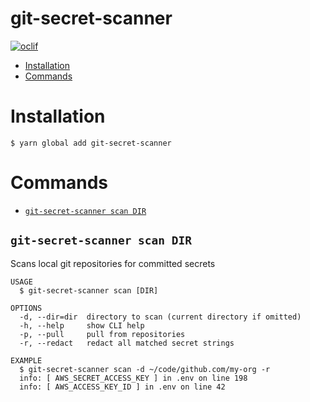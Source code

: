 git-secret-scanner
=====================

[![oclif](https://img.shields.io/badge/cli-oclif-brightgreen.svg)](https://oclif.io)

* [Installation](#installation)
* [Commands](#commands)

# Installation

```sh-session
$ yarn global add git-secret-scanner
```

# Commands

* [`git-secret-scanner scan DIR`](#git-secret-scanner-scan)

## `git-secret-scanner scan DIR`

Scans local git repositories for committed secrets

```
USAGE
  $ git-secret-scanner scan [DIR]

OPTIONS
  -d, --dir=dir  directory to scan (current directory if omitted)
  -h, --help     show CLI help
  -p, --pull     pull from repositories
  -r, --redact   redact all matched secret strings

EXAMPLE
  $ git-secret-scanner scan -d ~/code/github.com/my-org -r
  info: [ AWS_SECRET_ACCESS_KEY ] in .env on line 198
  info: [ AWS_ACCESS_KEY_ID ] in .env on line 42
```
